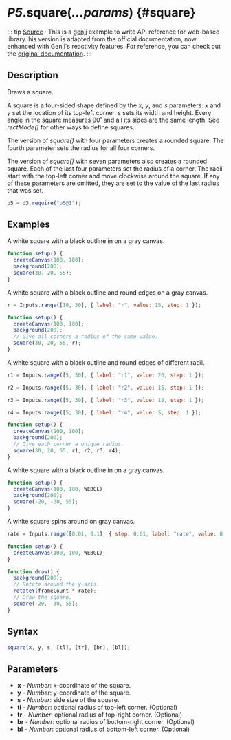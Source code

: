 # _P5_.**square(_...params_)** {#square}

::: tip
[Source](https://github.com/pearmini/genji/blob/main/docs/examples/p5js-square.md?plain=1) · This is a [genji](https://genji-md.dev/) example to write API reference for web-based library. his version is adapted from the official documentation, now enhanced with Genji's reactivity features. For reference, you can check out the [original documentation](https://p5js.org/reference/#/p5/square).
:::

## Description

Draws a square.

A square is a four-sided shape defined by the _x_, _y_, and _s_ parameters. _x_ and _y_ set the location of its top-left corner. s sets its width and height. Every angle in the square measures 90˚ and all its sides are the same length. See _rectMode()_ for other ways to define squares.

The version of _square()_ with four parameters creates a rounded square. The fourth parameter sets the radius for all four corners.

The version of _square()_ with seven parameters also creates a rounded square. Each of the last four parameters set the radius of a corner. The radii start with the top-left corner and move clockwise around the square. If any of these parameters are omitted, they are set to the value of the last radius that was set.

```js eval code=false inspector=false
p5 = d3.require("p5@1");
```

## Examples

A white square with a black outline in on a gray canvas.

```js eval t=p
function setup() {
  createCanvas(100, 100);
  background(200);
  square(30, 20, 55);
}
```

A white square with a black outline and round edges on a gray canvas.

```js eval code=false
r = Inputs.range([10, 30], { label: "r", value: 15, step: 1 });
```

```js eval t=p
function setup() {
  createCanvas(100, 100);
  background(200);
  // Give all corners a radius of the same value.
  square(30, 20, 55, r);
}
```

A white square with a black outline and round edges of different radii.

```js eval code=false
r1 = Inputs.range([5, 30], { label: "r1", value: 20, step: 1 });
```

```js eval code=false
r2 = Inputs.range([5, 30], { label: "r2", value: 15, step: 1 });
```

```js eval code=false
r3 = Inputs.range([5, 30], { label: "r3", value: 10, step: 1 });
```

```js eval code=false
r4 = Inputs.range([5, 30], { label: "r4", value: 5, step: 1 });
```

```js eval t=p
function setup() {
  createCanvas(100, 100);
  background(200);
  // Give each corner a unique radius.
  square(30, 20, 55, r1, r2, r3, r4);
}
```

A white square with a black outline in on a gray canvas.

```js eval t=p
function setup() {
  createCanvas(100, 100, WEBGL);
  background(200);
  square(-20, -30, 55);
}
```

A white square spins around on gray canvas.

```js eval code=false
rate = Inputs.range([0.01, 0.1], { step: 0.01, label: "rate", value: 0.05 });
```

```js eval t=pp
function setup() {
  createCanvas(100, 100, WEBGL);
}

function draw() {
  background(200);
  // Rotate around the y-axis.
  rotateY(frameCount * rate);
  // Draw the square.
  square(-20, -30, 55);
}
```

## Syntax

```js
square(x, y, s, [tl], [tr], [br], [bl]);
```

## Parameters

- **x** - _Number_: x-coordinate of the square.
- **y** - _Number_: y-coordinate of the square.
- **s** - _Number_: side size of the square.
- **tl** - _Number_: optional radius of top-left corner. (Optional)
- **tr** - _Number_: optional radius of top-right corner. (Optional)
- **br** - _Number_: optional radius of bottom-right corner. (Optional)
- **bl** - _Number_: optional radius of bottom-left corner. (Optional)
